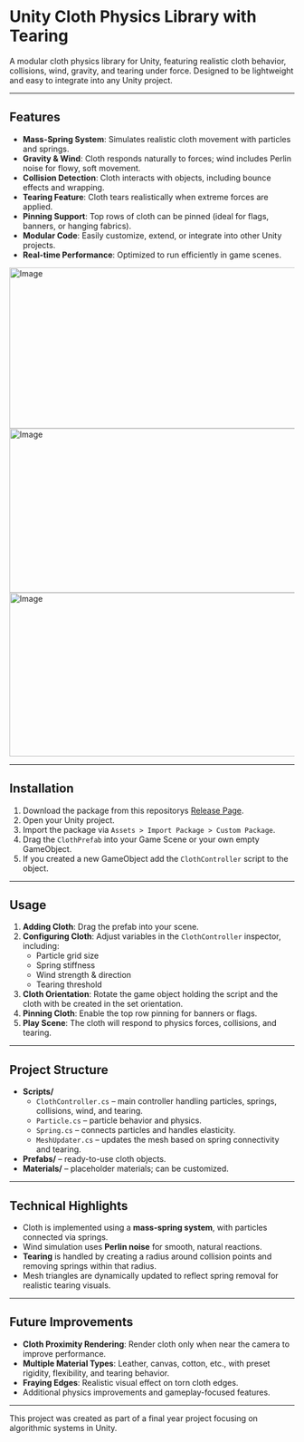 # Unity Cloth Physics Library with Tearing

A modular cloth physics library for Unity, featuring realistic cloth behavior, collisions, wind, gravity, and tearing under force. Designed to be lightweight and easy to integrate into any Unity project.

---

## Features

- **Mass-Spring System**: Simulates realistic cloth movement with particles and springs.
- **Gravity & Wind**: Cloth responds naturally to forces; wind includes Perlin noise for flowy, soft movement.
- **Collision Detection**: Cloth interacts with objects, including bounce effects and wrapping.
- **Tearing Feature**: Cloth tears realistically when extreme forces are applied.
- **Pinning Support**: Top rows of cloth can be pinned (ideal for flags, banners, or hanging fabrics).
- **Modular Code**: Easily customize, extend, or integrate into other Unity projects.
- **Real-time Performance**: Optimized to run efficiently in game scenes.

<img width="604" height="284" alt="Image" src="https://github.com/user-attachments/assets/400eb150-7028-4b58-8ad3-f018395ebd2d" />

<img width="604" height="290" alt="Image" src="https://github.com/user-attachments/assets/47175e82-1b79-4771-9006-3d323b7f4537" />

<img width="603" height="289" alt="Image" src="https://github.com/user-attachments/assets/877463ab-9f05-40ad-a798-f2b5a8553726" />

---

## Installation

1. Download the package from this repositorys [Release Page](https://github.com/5eanH/Portfolio-Final-Yr-Project/releases/tag/v1.0).
2. Open your Unity project.
3. Import the package via `Assets > Import Package > Custom Package`.
4. Drag the `ClothPrefab` into your Game Scene or your own empty GameObject.
5. If you created a new GameObject add the `ClothController` script to the object.

---

## Usage

1. **Adding Cloth**: Drag the prefab into your scene.
2. **Configuring Cloth**: Adjust variables in the `ClothController` inspector, including:
   - Particle grid size
   - Spring stiffness
   - Wind strength & direction
   - Tearing threshold
3. **Cloth Orientation**: Rotate the game object holding the script and the cloth with be created in the set orientation.
4. **Pinning Cloth**: Enable the top row pinning for banners or flags.
5. **Play Scene**: The cloth will respond to physics forces, collisions, and tearing.

---

## Project Structure

- **Scripts/**
  - `ClothController.cs` – main controller handling particles, springs, collisions, wind, and tearing.
  - `Particle.cs` – particle behavior and physics.
  - `Spring.cs` – connects particles and handles elasticity.
  - `MeshUpdater.cs` – updates the mesh based on spring connectivity and tearing.
- **Prefabs/** – ready-to-use cloth objects.
- **Materials/** – placeholder materials; can be customized.

---

## Technical Highlights

- Cloth is implemented using a **mass-spring system**, with particles connected via springs.
- Wind simulation uses **Perlin noise** for smooth, natural reactions.
- **Tearing** is handled by creating a radius around collision points and removing springs within that radius.
- Mesh triangles are dynamically updated to reflect spring removal for realistic tearing visuals.

---

## Future Improvements

- **Cloth Proximity Rendering**: Render cloth only when near the camera to improve performance.
- **Multiple Material Types**: Leather, canvas, cotton, etc., with preset rigidity, flexibility, and tearing behavior.
- **Fraying Edges**: Realistic visual effect on torn cloth edges.
- Additional physics improvements and gameplay-focused features.

---

This project was created as part of a final year project focusing on algorithmic systems in Unity.
